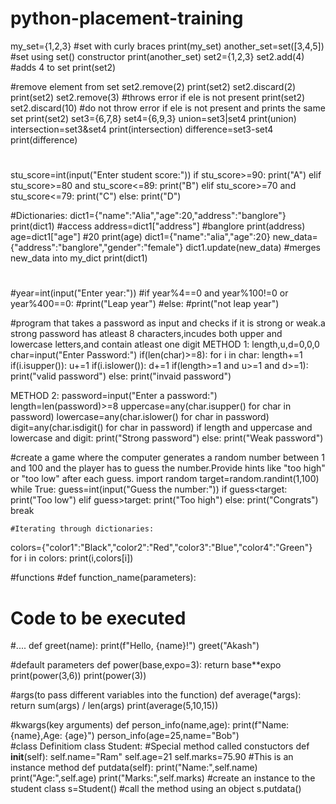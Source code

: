 # python-placement-training
my_set={1,2,3}            #set with curly braces
print(my_set)
another_set=set([3,4,5])          #set using set() constructor
print(another_set)
set2={1,2,3}
set2.add(4)               #adds 4 to set
print(set2)

#remove element from set
set2.remove(2)
print(set2)
set2.discard(2)
print(set2)
set2.remove(3)       #throws error if ele is not present
print(set2)
set2.discard(10)      #do not throw error if ele is not present and prints the same set
print(set2)
set3={6,7,8}
set4={6,9,3}
union=set3|set4
print(union)
intersection=set3&set4
print(intersection)
difference=set3-set4
print(difference)

#
stu_score=int(input("Enter student score:"))
if stu_score>=90:
  print("A")
elif stu_score>=80 and stu_score<=89:
  print("B")
elif stu_score>=70 and stu_score<=79:
  print("C")
else:
  print("D")

  
#Dictionaries:
dict1={"name":"Alia","age":20,"address":"banglore"}
print(dict1)
#access
address=dict1["address"]  #banglore
print(address)
age=dict1["age"]          #20
print(age)
dict1={"name":"alia","age":20}
new_data={"address":"banglore","gender":"female"}
dict1.update(new_data)  #merges new_data into my_dict
print(dict1)

#
#year=int(input("Enter year:"))
#if year%4==0 and year%100!=0 or year%400==0:
  #print("Leap year")
#else:
  #print("not leap year")


   #program that takes a password as input and checks if it is strong or weak.a strong password has atleast 8 characters,incudes both upper and lowercase letters,and contain atleast one digit
   METHOD 1:
length,u,d=0,0,0
char=input("Enter Password:")
if(len(char)>=8):
  for i in char:
    length+=1
    if(i.isupper()):
      u+=1
    if(i.islower()):
        d+=1
if(length>=1 and u>=1 and d>=1):
  print("valid password")
else:
  print("invaid password")

  METHOD 2:
  password=input("Enter a password:")
length=len(password)>=8
uppercase=any(char.isupper() for char in password)
lowercase=any(char.islower() for char in password)
digit=any(char.isdigit() for char in password)
if length and uppercase and lowercase and digit:
  print("Strong password")
else:
  print("Weak password")

  #create a game where the computer generates a random number between 1 and 100 and the player has to guess the number.Provide hints like "too high" or "too low" after each guess.
import random
target=random.randint(1,100)
while True:
  guess=int(input("Guess the number:"))
  if guess<target:
    print("Too low")
  elif guess>target:
    print("Too high")
  else:
    print("Congrats")
    break

    #Iterating through dictionaries:
colors={"color1":"Black","color2":"Red","color3":"Blue","color4":"Green"}
for i in colors:
  print(i,colors[i])

  #functions
#def function_name(parameters): 
  # Code to be executed
  #....
def greet(name):
  print(f"Hello, {name}!")
greet("Akash")  

#default parameters
def power(base,expo=3):
  return base**expo
print(power(3,6))
print(power(3))

#args(to pass different variables into the function)
def average(*args):
  return sum(args) / len(args)
print(average(5,10,15))  

#kwargs(key arguments)
def person_info(name,age):
  print(f"Name: {name},Age: {age}")
person_info(age=25,name="Bob")  
#class Definitiom
class Student:
   #Special method called constuctors
  def __init__(self):
    self.name="Ram"
    self.age=21
    self.marks=75.90
  #This is an instance method
  def putdata(self):
    print("Name:",self.name)
    print("Age:",self.age)
    print("Marks:",self.marks)
#create an instance to the student class
s=Student()
#call the method using an object
s.putdata()
        
        


